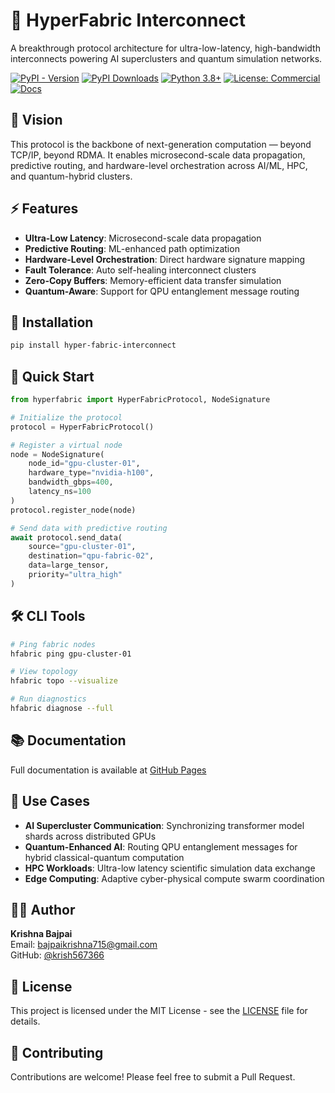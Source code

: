# 🚀 HyperFabric Interconnect

A breakthrough protocol architecture for ultra-low-latency, high-bandwidth interconnects powering AI superclusters and quantum simulation networks.

[![PyPI - Version](https://img.shields.io/pypi/v/hyper-fabric-interconnect?color=purple&label=PyPI&logo=pypi)](https://pypi.org/project/hyper-fabric-interconnect/)
[![PyPI Downloads](https://static.pepy.tech/badge/hyper-fabric-interconnect)](https://pepy.tech/projects/hyper-fabric-interconnect)
[![Python 3.8+](https://img.shields.io/badge/python-3.8+-blacksvg)](https://www.python.org/downloads/)
[![License: Commercial](https://img.shields.io/badge/license-commercial-blueviolet?logo=briefcase)](https://krish567366.github.io/license-server/)
[![Docs](https://img.shields.io/badge/docs-online-blue?logo=readthedocs)](https://krish567366.github.io/hyper-fabric-interconnect/)

## 🧬 Vision

This protocol is the backbone of next-generation computation — beyond TCP/IP, beyond RDMA. It enables microsecond-scale data propagation, predictive routing, and hardware-level orchestration across AI/ML, HPC, and quantum-hybrid clusters.

## ⚡ Features

- **Ultra-Low Latency**: Microsecond-scale data propagation
- **Predictive Routing**: ML-enhanced path optimization
- **Hardware-Level Orchestration**: Direct hardware signature mapping
- **Fault Tolerance**: Auto self-healing interconnect clusters
- **Zero-Copy Buffers**: Memory-efficient data transfer simulation
- **Quantum-Aware**: Support for QPU entanglement message routing

## 🚀 Installation

```bash
pip install hyper-fabric-interconnect
```

## 📖 Quick Start

```python
from hyperfabric import HyperFabricProtocol, NodeSignature

# Initialize the protocol
protocol = HyperFabricProtocol()

# Register a virtual node
node = NodeSignature(
    node_id="gpu-cluster-01",
    hardware_type="nvidia-h100",
    bandwidth_gbps=400,
    latency_ns=100
)
protocol.register_node(node)

# Send data with predictive routing
await protocol.send_data(
    source="gpu-cluster-01",
    destination="qpu-fabric-02",
    data=large_tensor,
    priority="ultra_high"
)
```

## 🛠️ CLI Tools

```bash
# Ping fabric nodes
hfabric ping gpu-cluster-01

# View topology
hfabric topo --visualize

# Run diagnostics
hfabric diagnose --full
```

## 📚 Documentation

Full documentation is available at [GitHub Pages](https://krish567366.github.io/hyper-fabric-interconnect/)

## 🧠 Use Cases

- **AI Supercluster Communication**: Synchronizing transformer model shards across distributed GPUs
- **Quantum-Enhanced AI**: Routing QPU entanglement messages for hybrid classical-quantum computation
- **HPC Workloads**: Ultra-low latency scientific simulation data exchange
- **Edge Computing**: Adaptive cyber-physical compute swarm coordination

## 👨‍💻 Author

**Krishna Bajpai**  
Email: bajpaikrishna715@gmail.com  
GitHub: [@krish567366](https://github.com/krish567366)

## 📄 License

This project is licensed under the MIT License - see the [LICENSE](LICENSE) file for details.

## 🤝 Contributing

Contributions are welcome! Please feel free to submit a Pull Request.
